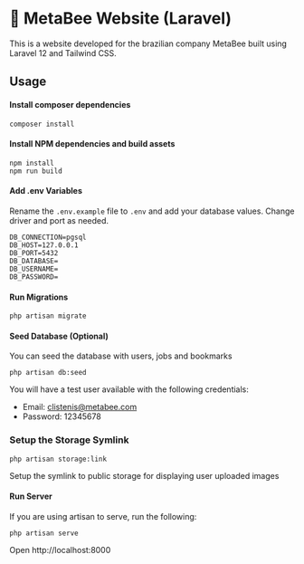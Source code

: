 # :honeybee: MetaBee Website (Laravel)

This is a website developed for the brazilian company MetaBee built using Laravel 12 and Tailwind CSS.

## Usage

#### Install composer dependencies

```
composer install
```

#### Install NPM dependencies and build assets

```
npm install
npm run build
```

#### Add .env Variables

Rename the `.env.example` file to `.env` and add your database values. Change driver and port as needed.

```
DB_CONNECTION=pgsql
DB_HOST=127.0.0.1
DB_PORT=5432
DB_DATABASE=
DB_USERNAME=
DB_PASSWORD=
```

#### Run Migrations

```
php artisan migrate
```

#### Seed Database (Optional)

You can seed the database with users, jobs and bookmarks

```
php artisan db:seed
```

You will have a test user available with the following credentials:

-   Email: clistenis@metabee.com
-   Password: 12345678


### Setup the Storage Symlink

```
php artisan storage:link 
```

Setup the symlink to public storage for displaying user uploaded images

#### Run Server

If you are using artisan to serve, run the following:

```
php artisan serve
```

Open http://localhost:8000
